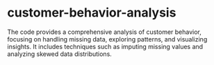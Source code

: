 # customer-behavior-analysis
The code provides a comprehensive analysis of customer behavior, focusing on handling missing data, exploring patterns, and visualizing insights. It includes techniques such as imputing missing values and analyzing skewed data distributions.
